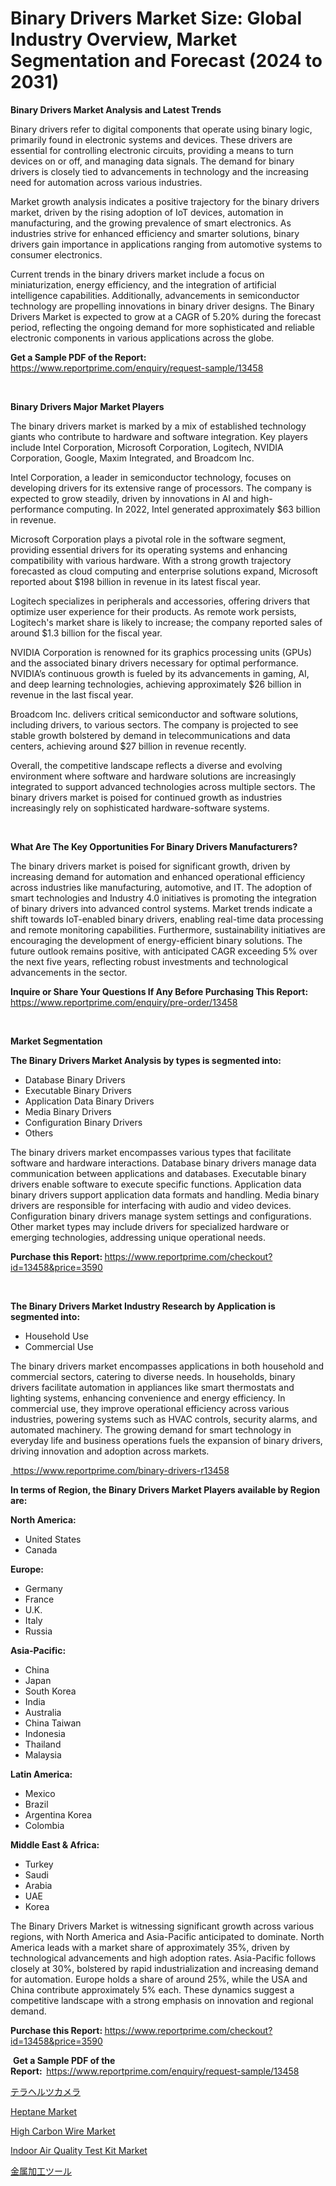 <p><h1>Binary Drivers Market Size: Global Industry Overview, Market Segmentation and Forecast (2024 to 2031)</h1></p><p><strong>Binary Drivers Market Analysis and Latest Trends</strong></p>
<p><p>Binary drivers refer to digital components that operate using binary logic, primarily found in electronic systems and devices. These drivers are essential for controlling electronic circuits, providing a means to turn devices on or off, and managing data signals. The demand for binary drivers is closely tied to advancements in technology and the increasing need for automation across various industries.</p><p>Market growth analysis indicates a positive trajectory for the binary drivers market, driven by the rising adoption of IoT devices, automation in manufacturing, and the growing prevalence of smart electronics. As industries strive for enhanced efficiency and smarter solutions, binary drivers gain importance in applications ranging from automotive systems to consumer electronics.</p><p>Current trends in the binary drivers market include a focus on miniaturization, energy efficiency, and the integration of artificial intelligence capabilities. Additionally, advancements in semiconductor technology are propelling innovations in binary driver designs. The Binary Drivers Market is expected to grow at a CAGR of 5.20% during the forecast period, reflecting the ongoing demand for more sophisticated and reliable electronic components in various applications across the globe.</p></p>
<p><strong>Get a Sample PDF of the Report:&nbsp;</strong> <a href="https://www.reportprime.com/enquiry/request-sample/13458">https://www.reportprime.com/enquiry/request-sample/13458</a></p>
<p>&nbsp;</p>
<p><strong>Binary Drivers Major Market Players</strong></p>
<p><p>The binary drivers market is marked by a mix of established technology giants who contribute to hardware and software integration. Key players include Intel Corporation, Microsoft Corporation, Logitech, NVIDIA Corporation, Google, Maxim Integrated, and Broadcom Inc. </p><p>Intel Corporation, a leader in semiconductor technology, focuses on developing drivers for its extensive range of processors. The company is expected to grow steadily, driven by innovations in AI and high-performance computing. In 2022, Intel generated approximately $63 billion in revenue.</p><p>Microsoft Corporation plays a pivotal role in the software segment, providing essential drivers for its operating systems and enhancing compatibility with various hardware. With a strong growth trajectory forecasted as cloud computing and enterprise solutions expand, Microsoft reported about $198 billion in revenue in its latest fiscal year.</p><p>Logitech specializes in peripherals and accessories, offering drivers that optimize user experience for their products. As remote work persists, Logitech's market share is likely to increase; the company reported sales of around $1.3 billion for the fiscal year.</p><p>NVIDIA Corporation is renowned for its graphics processing units (GPUs) and the associated binary drivers necessary for optimal performance. NVIDIA’s continuous growth is fueled by its advancements in gaming, AI, and deep learning technologies, achieving approximately $26 billion in revenue in the last fiscal year.</p><p>Broadcom Inc. delivers critical semiconductor and software solutions, including drivers, to various sectors. The company is projected to see stable growth bolstered by demand in telecommunications and data centers, achieving around $27 billion in revenue recently.</p><p>Overall, the competitive landscape reflects a diverse and evolving environment where software and hardware solutions are increasingly integrated to support advanced technologies across multiple sectors. The binary drivers market is poised for continued growth as industries increasingly rely on sophisticated hardware-software systems.</p></p>
<p>&nbsp;</p>
<p><strong>What Are The Key Opportunities For Binary Drivers Manufacturers?</strong></p>
<p><p>The binary drivers market is poised for significant growth, driven by increasing demand for automation and enhanced operational efficiency across industries like manufacturing, automotive, and IT. The adoption of smart technologies and Industry 4.0 initiatives is promoting the integration of binary drivers into advanced control systems. Market trends indicate a shift towards IoT-enabled binary drivers, enabling real-time data processing and remote monitoring capabilities. Furthermore, sustainability initiatives are encouraging the development of energy-efficient binary solutions. The future outlook remains positive, with anticipated CAGR exceeding 5% over the next five years, reflecting robust investments and technological advancements in the sector.</p></p>
<p><strong>Inquire or Share Your Questions If Any Before Purchasing This Report:</strong> <a href="https://www.reportprime.com/enquiry/pre-order/13458">https://www.reportprime.com/enquiry/pre-order/13458</a></p>
<p>&nbsp;</p>
<p><strong>Market Segmentation</strong></p>
<p><strong>The Binary Drivers Market Analysis by types is segmented into:</strong></p>
<p><ul><li>Database Binary Drivers</li><li>Executable Binary Drivers</li><li>Application Data Binary Drivers</li><li>Media Binary Drivers</li><li>Configuration Binary Drivers</li><li>Others</li></ul></p>
<p><p>The binary drivers market encompasses various types that facilitate software and hardware interactions. Database binary drivers manage data communication between applications and databases. Executable binary drivers enable software to execute specific functions. Application data binary drivers support application data formats and handling. Media binary drivers are responsible for interfacing with audio and video devices. Configuration binary drivers manage system settings and configurations. Other market types may include drivers for specialized hardware or emerging technologies, addressing unique operational needs.</p></p>
<p><strong>Purchase this Report:&nbsp;</strong><a href="https://www.reportprime.com/checkout?id=13458&price=3590">https://www.reportprime.com/checkout?id=13458&price=3590</a></p>
<p>&nbsp;</p>
<p><strong>The Binary Drivers Market Industry Research by Application is segmented into:</strong></p>
<p><ul><li>Household Use</li><li>Commercial Use</li></ul></p>
<p><p>The binary drivers market encompasses applications in both household and commercial sectors, catering to diverse needs. In households, binary drivers facilitate automation in appliances like smart thermostats and lighting systems, enhancing convenience and energy efficiency. In commercial use, they improve operational efficiency across various industries, powering systems such as HVAC controls, security alarms, and automated machinery. The growing demand for smart technology in everyday life and business operations fuels the expansion of binary drivers, driving innovation and adoption across markets.</p></p>
<p><a href="https://www.reportprime.com/binary-drivers-r13458">&nbsp;https://www.reportprime.com/binary-drivers-r13458</a></p>
<p><strong>In terms of Region, the Binary Drivers Market Players available by Region are:</strong></p>
<p>
    <p> <strong> North America: </strong>
        <ul>
            <li>United States</li>
            <li>Canada</li>
        </ul>
        </p> 
    <p> <strong> Europe: </strong>
        <ul>
            <li>Germany</li>
            <li>France</li>
            <li>U.K.</li>
            <li>Italy</li>
            <li>Russia</li>
        </ul>
        </p> 
    <p> <strong> Asia-Pacific: </strong>
        <ul>
            <li>China</li>
            <li>Japan</li>
            <li>South Korea</li>
            <li>India</li>
            <li>Australia</li>
            <li>China Taiwan</li>
            <li>Indonesia</li>
            <li>Thailand</li>
            <li>Malaysia</li>
        </ul>
        </p> 
    <p> <strong> Latin America: </strong>
        <ul>
            <li>Mexico</li>
            <li>Brazil</li>
            <li>Argentina Korea</li>
            <li>Colombia</li>
        </ul>
        </p> 
    <p> <strong> Middle East & Africa: </strong>
        <ul>
            <li>Turkey</li>
            <li>Saudi</li>
            <li>Arabia</li>
            <li>UAE</li>
            <li>Korea</li>
        </ul>
    </p>
    </p>
<p><p>The Binary Drivers Market is witnessing significant growth across various regions, with North America and Asia-Pacific anticipated to dominate. North America leads with a market share of approximately 35%, driven by technological advancements and high adoption rates. Asia-Pacific follows closely at 30%, bolstered by rapid industrialization and increasing demand for automation. Europe holds a share of around 25%, while the USA and China contribute approximately 5% each. These dynamics suggest a competitive landscape with a strong emphasis on innovation and regional demand.</p></p>
<p><strong>Purchase this Report: </strong><a href="https://www.reportprime.com/checkout?id=13458&price=3590">https://www.reportprime.com/checkout?id=13458&price=3590</a></p>
<p>&nbsp;<strong>Get a Sample PDF of the Report:&nbsp;&nbsp;</strong><a href="https://www.reportprime.com/enquiry/request-sample/13458">https://www.reportprime.com/enquiry/request-sample/13458</a></p>
<p><strong></strong></p>
<p><p><a href="https://medium.com/@ewellklocko_37130/%E6%88%90%E9%95%B7%E3%81%AE%E5%8F%AF%E8%83%BD%E6%80%A7%E3%82%92%E8%A7%A3%E3%81%8D%E6%94%BE%E3%81%A4-2024%E5%B9%B4%E3%81%8B%E3%82%892031%E5%B9%B4%E3%81%BE%E3%81%A7%E3%81%AE%E3%83%86%E3%83%A9%E3%83%98%E3%83%AB%E3%83%84%E3%82%AB%E3%83%A1%E3%83%A9%E5%B8%82%E5%A0%B4%E3%81%AE%E6%88%A6%E7%95%A5%E7%9A%84%E5%B8%82%E5%A0%B4%E5%88%86%E6%9E%90%E4%BA%88%E6%B8%AC-30321ccd6456">テラヘルツカメラ</a></p><p><a href="https://issuu.com/reportprime-2/docs/heptane-market-size-2030.pptx_30c75dd44970a0">Heptane Market</a></p><p><a href="https://issuu.com/reportprime-2/docs/high-carbon-wire-market-size-2030.p_020a3a7a5bc18f">High Carbon Wire Market</a></p><p><a href="https://www.linkedin.com/pulse/indoor-air-quality-test-kit-market-overview-global-trends-r6enf?trackingId=Gz6G%2Bf%2FhT9eoLKV9qqrRSw%3D%3D">Indoor Air Quality Test Kit Market</a></p><p><a href="https://medium.com/@ewellklocko_37130/%E3%82%B0%E3%83%AD%E3%83%BC%E3%83%90%E3%83%AB%E9%87%91%E5%B1%9E%E5%8A%A0%E5%B7%A5%E3%83%84%E3%83%BC%E3%83%AB%E5%B8%82%E5%A0%B4-%E8%A3%BD%E5%93%81%E3%82%BF%E3%82%A4%E3%83%97%E5%88%A5-%E7%94%A8%E9%80%94%E5%88%A5-%E5%9C%B0%E5%9F%9F%E5%88%A5%E3%81%8A%E3%82%88%E3%81%B3%E4%BC%81%E6%A5%AD%E5%88%A5-%E6%A5%AD%E7%95%8C%E3%82%BB%E3%82%B0%E3%83%A1%E3%83%B3%E3%83%88%E3%81%AE%E5%B1%95%E6%9C%9B-%E5%B8%82%E5%A0%B4%E8%A9%95%E4%BE%A1-%E7%AB%B6%E4%BA%89%E7%8A%B6%E6%B3%81-%E3%83%88%E3%83%AC%E3%83%B3%E3%83%89-%E4%BA%88%E6%B8%AC-2024%E5%B9%B4-2031%E5%B9%B4-45494091d3a4">金属加工ツール</a></p></p>